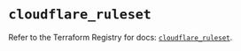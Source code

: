 # `cloudflare_ruleset`

Refer to the Terraform Registry for docs: [`cloudflare_ruleset`](https://registry.terraform.io/providers/cloudflare/cloudflare/5.5.0/docs/resources/ruleset).
